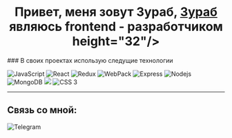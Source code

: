 
<h1 align="center">Привет, меня зовут Зураб, <a href="https://github.com/Zurab06" target="_blank">Зураб</a> являюсь frontend - разработчиком
 height="32"/></h1>
### В своих проектах использую следущие технологии

<p>
  
  <img alt="JavaScript" src="https://img.shields.io/badge/-JavaScript-red?style=for-the-badge&logo=JavaScript&logoColor=white"/>   
  <img alt="React" src="https://img.shields.io/badge/-React-45b8d8?style=for-the-badge&logo=react&logoColor=white" />    
  <img alt="Redux" src="https://img.shields.io/badge/-Redux-430098?style=for-the-badge&logo=redux&logoColor=white" />   
  <img alt="WebPack" src="https://img.shields.io/badge/webpack-111111?style=for-the-badge&logo=Webpack" />   
  <img alt="Express" src="https://img.shields.io/badge/-Express-pink?style=for-the-badge&logo=Express&logoColor=black" />
  <img alt="Nodejs" src="https://img.shields.io/badge/-Nodejs-43853d?style=for-the-badge&logo=Node.js&logoColor=white" />
  <img alt="MongoDB" src="https://img.shields.io/badge/-mongo_DB-white?style=for-the-badge&logo=mongoDB&logoColor=43853d" /> 
  <img src="https://img.shields.io/badge/-bootstrap-090909?style=for-the-badge&logo=bootstrap&logoColor=aqua"/>
  <img alt="CSS 3" src="https://img.shields.io/badge/-jsonwebtoken-yellow?style=for-the-badge">


</p>

____


## Связь со мной: 
![Telegram](https://t.me/gaunt0066)
